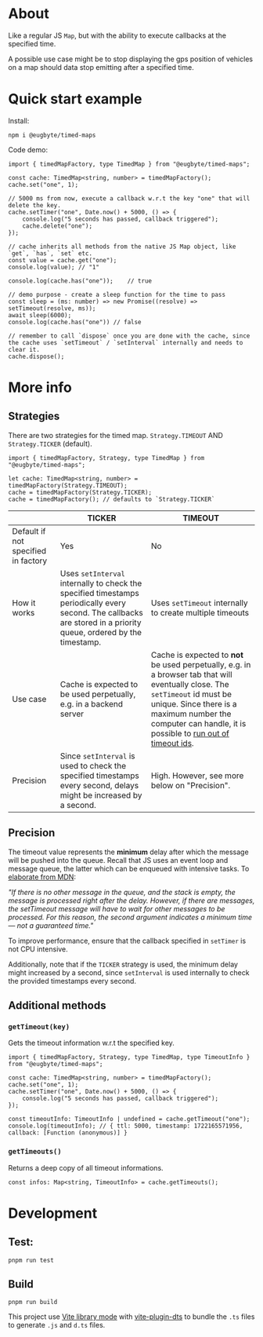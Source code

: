 # About

Like a regular JS `Map`, but with the ability to execute callbacks at the specified time.

A possible use case might be to stop displaying the gps position of vehicles on a map should data stop emitting after a specified time.

# Quick start example
Install:
```
npm i @eugbyte/timed-maps
```

Code demo:
```
import { timedMapFactory, type TimedMap } from "@eugbyte/timed-maps";

const cache: TimedMap<string, number> = timedMapFactory();
cache.set("one", 1);

// 5000 ms from now, execute a callback w.r.t the key "one" that will delete the key.
cache.setTimer("one", Date.now() + 5000, () => {
    console.log("5 seconds has passed, callback triggered");
    cache.delete("one");
});

// cache inherits all methods from the native JS Map object, like `get`, `has`, `set` etc.
const value = cache.get("one");
console.log(value); // "1"

console.log(cache.has("one"));    // true

// demo purpose - create a sleep function for the time to pass
const sleep = (ms: number) => new Promise((resolve) => setTimeout(resolve, ms));
await sleep(6000);
console.log(cache.has("one")) // false

// remember to call `dispose` once you are done with the cache, since the cache uses `setTimeout` / `setInterval` internally and needs to clear it.
cache.dispose();
```

# More info

## Strategies

There are two strategies for the timed map. `Strategy.TIMEOUT` AND `Strategy.TICKER` (default).

```
import { timedMapFactory, Strategy, type TimedMap } from "@eugbyte/timed-maps";

let cache: TimedMap<string, number> = timedMapFactory(Strategy.TIMEOUT);
cache = timedMapFactory(Strategy.TICKER);
cache = timedMapFactory(); // defaults to `Strategy.TICKER`
```

|                                     | TICKER                                                                                                                                                             | TIMEOUT                                                                                                                                                                                                                                                                                                                              |
| ----------------------------------- | ------------------------------------------------------------------------------------------------------------------------------------------------------------------ | ------------------------------------------------------------------------------------------------------------------------------------------------------------------------------------------------------------------------------------------------------------------------------------------------------------------------------------ |
| Default if not specified in factory | Yes                                                                                                                                                                | No                                                                                                                                                                                                                                                                                                                                   |
| How it works                        | Uses `setInterval` internally to check the specified timestamps periodically every second. The callbacks are stored in a priority queue, ordered by the timestamp. | Uses `setTimeout` internally to create multiple timeouts                                                                                                                                                                                                                                                                             |
| Use case                            | Cache is expected to be used perpetually, e.g. in a backend server                                                                                                 | Cache is expected to <b>not</b> be used perpetually, e.g. in a browser tab that will eventually close. The `setTimeout` id must be unique. Since there is a maximum number the computer can handle, it is possible to [run out of timeout ids](https://stackoverflow.com/questions/53102524/does-javascript-run-out-of-timeout-ids). |
| Precision                           | Since `setInterval` is used to check the specified timestamps every second, delays might be increased by a second.                                                 | High. However, see more below on "Precision".                                                                                                                                                                                                                                                                                        |

## Precision

The timeout value represents the <b>minimum</b> delay after which the message will be pushed into the queue.
Recall that JS uses an event loop and message queue, the latter which can be enqueued with intensive tasks. To [elaborate from MDN](https://developer.mozilla.org/en-US/docs/Web/JavaScript/Event_loop#adding_messages):

<i>"If there is no other message in the queue, and the stack is empty, the message is processed right after the delay. However, if there are messages, the setTimeout message will have to wait for other messages to be processed. For this reason, the second argument indicates a minimum time — not a guaranteed time."</i>

To improve performance, ensure that the callback specified in `setTimer` is not CPU intensive.

Additionally, note that if the `TICKER` strategy is used, the minimum delay might increased by a second, since `setInterval` is used internally to check the provided timestamps every second.

## Additional methods

### `getTimeout(key)`

Gets the timeout information w.r.t the specified key.

```
import { timedMapFactory, Strategy, type TimedMap, type TimeoutInfo } from "@eugbyte/timed-maps";

const cache: TimedMap<string, number> = timedMapFactory();
cache.set("one", 1);
cache.setTimer("one", Date.now() + 5000, () => {
    console.log("5 seconds has passed, callback triggered");
});

const timeoutInfo: TimeoutInfo | undefined = cache.getTimeout("one");
console.log(timeoutInfo); // { ttl: 5000, timestamp: 1722165571956, callback: [Function (anonymous)] }
```

### `getTimeouts()`

Returns a deep copy of all timeout informations.

```
const infos: Map<string, TimeoutInfo> = cache.getTimeouts();
```

# Development
## Test:

`pnpm run test`

## Build

`pnpm run build`

This project use [Vite library mode](https://vitejs.dev/guide/build#library-mode) with [vite-plugin-dts](https://github.com/qmhc/vite-plugin-dts) to bundle the `.ts` files to generate `.js` and `d.ts` files.
